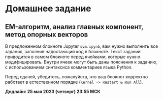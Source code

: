 # Домашнее задание
## EM-алгоритм, анализ главных компонент, метод опорных векторов

В предложенном блокноте Jupyter `svm.ipynb`, вам нужно выполнить все задания, заполнив надостающий код в блокноте.
Текст заданий приводится в самом блокноте перед ячейками, которые нужно модифицировать.
Внутри ячеек могут быть даны пояснения к заданию, с использованием синтаксиса комментариев языка Python.

Перед сдачей, убедитесь, пожалуйста, что ваш блокнот корректно работает в естественном порядке (`Kernel -> Restart & Run All`).

**Дедлайн: 25 мая 2023 (четверг) 23:55 МСК**
